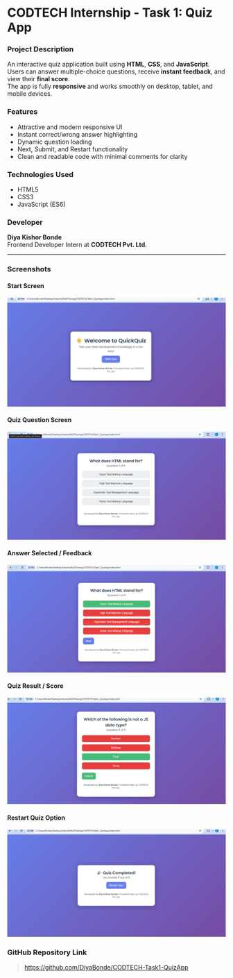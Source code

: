 # CODTECH Internship - Task 1: Quiz App

### Project Description
An interactive quiz application built using **HTML**, **CSS**, and **JavaScript**.  
Users can answer multiple-choice questions, receive **instant feedback**, and view their **final score**.  
The app is fully **responsive** and works smoothly on desktop, tablet, and mobile devices.

### Features
- Attractive and modern responsive UI  
- Instant correct/wrong answer highlighting  
- Dynamic question loading  
- Next, Submit, and Restart functionality  
- Clean and readable code with minimal comments for clarity  

### Technologies Used
- HTML5  
- CSS3  
- JavaScript (ES6)

### Developer
**Diya Kishor Bonde**  
Frontend Developer Intern at **CODTECH Pvt. Ltd.**

---

### Screenshots

#### Start Screen
![Start Screen](screenshot1.png)

#### Quiz Question Screen
![Question Screen](screenshot2.png)

#### Answer Selected / Feedback
![Answer Feedback](screenshot3.png)

#### Quiz Result / Score
![Result Screen](screenshot4.png)

#### Restart Quiz Option
![Restart Screen](screenshot5.png)


### GitHub Repository Link
> https://github.com/DiyaBonde/CODTECH-Task1-QuizApp
